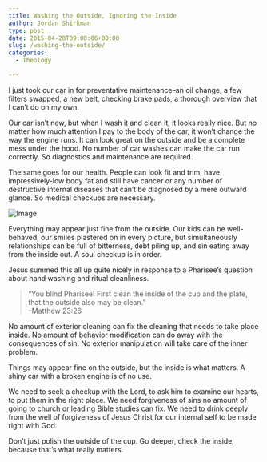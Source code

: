 ```yaml
---
title: Washing the Outside, Ignoring the Inside
author: Jordan Shirkman
type: post
date: 2015-04-28T09:00:06+00:00
slug: /washing-the-outside/
categories:
  - Theology

---
```

I just took our car in for preventative maintenance–an oil change, a few filters swapped, a new belt, checking brake pads, a thorough overview that I can’t do on my own.

Our car isn’t new, but when I wash it and clean it, it looks really nice. But no matter how much attention I pay to the body of the car, it won’t change the way the engine runs. It can look great on the outside and be a complete mess under the hood. No number of car washes can make the car run correctly. So diagnostics and maintenance are required.

The same goes for our health. People can look fit and trim, have impressively-low body fat and still have cancer or any number of destructive internal diseases that can’t be diagnosed by a mere outward glance. So medical checkups are necessary.

![Image](/images/washing.jpeg) 

Everything may appear just fine from the outside. Our kids can be well-behaved, our smiles plastered on in every picture, but simultaneously relationships can be full of bitterness, debt piling up, and sin eating away from the inside out. A soul checkup is in order.

Jesus summed this all up quite nicely in response to a Pharisee’s question about hand washing and ritual cleanliness.

> “You blind Pharisee! First clean the inside of the cup and the plate, that the outside also may be clean.”  
> –Matthew 23:26

No amount of exterior cleaning can fix the cleaning that needs to take place inside. No amount of behavior modification can do away with the consequences of sin. No exterior manipulation will take care of the inner problem.

Things may appear fine on the outside, but the inside is what matters. A shiny car with a broken engine is of no use.

We need to seek a checkup with the Lord, to ask him to examine our hearts, to put them in the right place. We need forgiveness of sins no amount of going to church or leading Bible studies can fix. We need to drink deeply from the well of forgiveness of Jesus Christ for our internal self to be made right with God.

Don’t just polish the outside of the cup. Go deeper, check the inside, because that’s what really matters.